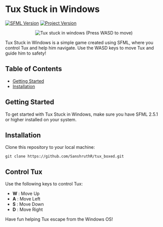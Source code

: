 # Tux Stuck in Windows

[![SFML Version](https://img.shields.io/badge/SFML-2.5.1-brightgreen)](https://www.sfml-dev.org/)
[![Project Version](https://img.shields.io/badge/Version-v1.0-blue)](https://github.com/yourusername/yourproject)

<p align="center">
  <img src="https://github.com/SanshruthR/tux_boxed/assets/98751980/dc87d375-09f5-4994-a2d3-28f517c74403" alt="Tux stuck in windows (Press WASD to move)" />
</p>
Tux Stuck in Windows is a simple game created using SFML, where you control Tux and help him navigate. Use the WASD keys to move Tux and guide him to safety!

## Table of Contents

- [Getting Started](#getting-started)
- [Installation](#installation)

## Getting Started

To get started with Tux Stuck in Windows, make sure you have SFML 2.5.1 or higher installed on your system.


## Installation

Clone this repository to your local machine:

```
git clone https://github.com/SanshruthR/tux_boxed.git
```






## Control Tux

Use the following keys to control Tux:

-  **W** : Move Up
-  **A** : Move Left
-  **S** : Move Down
-  **D** : Move Right

Have fun helping Tux escape from the Windows OS!


